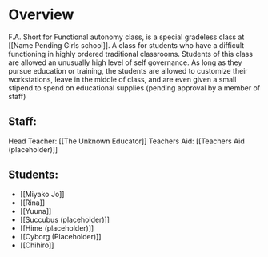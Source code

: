 # Overview
F.A. Short for Functional autonomy class, is a special gradeless class at [[Name Pending Girls school]].
A class for students who have a difficult functioning in highly ordered traditional classrooms. Students of this class are allowed an unusually high level of self governance. As long as they pursue education or training, the students are allowed to customize their workstations, leave in the middle of class, and are even given a small stipend to spend on educational supplies (pending approval by a member of staff)

## Staff:
Head Teacher: [[The Unknown Educator]]
Teachers Aid: [[Teachers Aid (placeholder)]]
## Students: 
- [[Miyako Jo]]
- [[Rina]]
- [[Yuuna]]
- [[Succubus (placeholder)]]
- [[Hime (placeholder)]]
- [[Cyborg (Placeholder)]]
- [[Chihiro]]